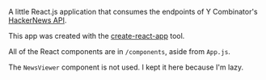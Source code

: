 A little React.js application that consumes the endpoints of Y Combinator's [HackerNews API](https://github.com/HackerNews/API).

This app was created with the [create-react-app](https://github.com/facebookincubator/create-react-app) tool.

All of the React components are in `/components`, aside from `App.js`.

The `NewsViewer` component is not used. I kept it here because I'm lazy.
